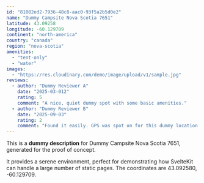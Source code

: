 ```yaml
---
id: "81082ed2-7936-48c8-aac0-93f5a2b5d0e2"
name: "Dummy Campsite Nova Scotia 7651"
latitude: 43.09258
longitude: -60.129709
continent: "north-america"
country: "canada"
region: "nova-scotia"
amenities:
  - "tent-only"
  - "water"
images:
  - "https://res.cloudinary.com/demo/image/upload/v1/sample.jpg"
reviews:
  - author: "Dummy Reviewer A"
    date: "2025-03-012"
    rating: 5
    comment: "A nice, quiet dummy spot with some basic amenities."
  - author: "Dummy Reviewer B"
    date: "2025-09-03"
    rating: 2
    comment: "Found it easily. GPS was spot on for this dummy location."
---
```


This is a **dummy description** for Dummy Campsite Nova Scotia 7651, generated for the proof of concept.

It provides a serene environment, perfect for demonstrating how SvelteKit can handle a large number of static pages. The coordinates are 43.092580, -60.129709.

